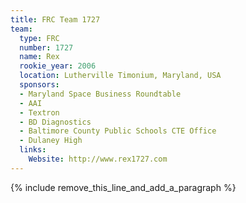 ```yaml
---
title: FRC Team 1727
team:
  type: FRC
  number: 1727
  name: Rex
  rookie_year: 2006
  location: Lutherville Timonium, Maryland, USA
  sponsors:
  - Maryland Space Business Roundtable
  - AAI
  - Textron
  - BD Diagnostics
  - Baltimore County Public Schools CTE Office
  - Dulaney High
  links:
    Website: http://www.rex1727.com
---
```


{% include remove_this_line_and_add_a_paragraph %}